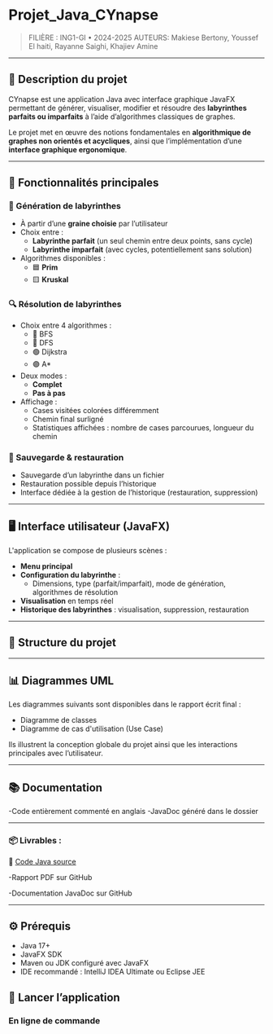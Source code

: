 # Projet_Java_CYnapse

> FILIÈRE : ING1-GI • 2024-2025
> AUTEURS: Makiese Bertony, Youssef El haiti, Rayanne Saighi, Khajiev Amine

---

## 📌 Description du projet

CYnapse est une application Java avec interface graphique JavaFX permettant de générer, visualiser, modifier et résoudre des **labyrinthes parfaits ou imparfaits** à l’aide d’algorithmes classiques de graphes.

Le projet met en œuvre des notions fondamentales en **algorithmique de graphes non orientés et acycliques**, ainsi que l’implémentation d’une **interface graphique ergonomique**.

---

## 🚀 Fonctionnalités principales

### 🔧 Génération de labyrinthes
- À partir d’une **graine choisie** par l’utilisateur
- Choix entre :
  - **Labyrinthe parfait** (un seul chemin entre deux points, sans cycle)
  - **Labyrinthe imparfait** (avec cycles, potentiellement sans solution)
- Algorithmes disponibles :
  - 🟦 **Prim**
  - 🟨 **Kruskal**

### 🔍 Résolution de labyrinthes
- Choix entre 4 algorithmes :
  - 🔵 BFS
  - 🔴 DFS
  - 🟢 Dijkstra
  - 🟣 A*
- Deux modes :
  - **Complet**
  - **Pas à pas**
- Affichage :
  - Cases visitées colorées différemment
  - Chemin final surligné
  - Statistiques affichées : nombre de cases parcourues, longueur du chemin


### 💾 Sauvegarde & restauration
- Sauvegarde d’un labyrinthe dans un fichier
- Restauration possible depuis l’historique
- Interface dédiée à la gestion de l’historique (restauration, suppression)

---

## 🖥️ Interface utilisateur (JavaFX)

L'application se compose de plusieurs scènes :
- **Menu principal**
- **Configuration du labyrinthe** : 
  - Dimensions, type (parfait/imparfait), mode de génération, algorithmes de résolution
- **Visualisation** en temps réel
- **Historique des labyrinthes** : visualisation, suppression, restauration

---



## 📁 Structure du projet


---

## 📊 Diagrammes UML

Les diagrammes suivants sont disponibles dans le rapport écrit final :

- Diagramme de classes
- Diagramme de cas d'utilisation (Use Case)

Ils illustrent la conception globale du projet ainsi que les interactions principales avec l’utilisateur.

---

## 📚 Documentation
  -Code entièrement commenté en anglais
  -JavaDoc généré dans le dossier

---
  
### 📦 Livrables : 
  
  📁 [Code Java source](./ybay_maze/src/main/java/)

  -Rapport PDF sur GitHub
  
  -Documentation JavaDoc sur GitHub

---

## ⚙️ Prérequis

- Java 17+
- JavaFX SDK
- Maven ou JDK configuré avec JavaFX
- IDE recommandé : IntelliJ IDEA Ultimate ou Eclipse JEE


## 🔄 Lancer l’application

### En ligne de commande

